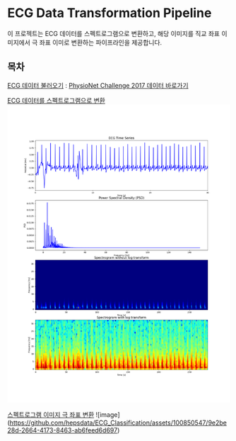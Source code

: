 # ECG Data Transformation Pipeline

이 프로젝트는 ECG 데이터를 스펙트로그램으로 변환하고, 해당 이미지를 직교 좌표 이미지에서 극 좌표 이미로 변환하는 파이프라인을 제공합니다.

## 목차
[ECG 데이터 불러오기](#ecg-데이터-불러오기) : 
[PhysioNet Challenge 2017 데이터 바로가기](https://physionet.org/content/challenge-2017/1.0.0/)


[ECG 데이터를 스펙트로그램으로 변환](#ecg-데이터를-스펙트로그램으로-변환)
![(./images/spectrogram_polar_transform.png)](https://github.com/hepsdata/ECG_Classification/blob/main/sample/A00001_monitor.png?raw=true)


[스펙트로그램 이미지 극 좌표 변환](#스펙트로그램-이미지-극-좌표-변환)
![image]
(https://github.com/hepsdata/ECG_Classification/assets/100850547/9e2be28d-2664-4173-8463-ab6feed6d697)
